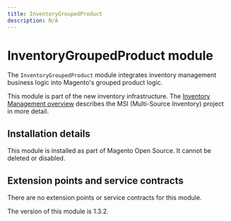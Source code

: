 ```yaml
---
title: InventoryGroupedProduct
description: N/A
---
```


# InventoryGroupedProduct module

The `InventoryGroupedProduct` module integrates inventory management business logic into Magento's grouped product logic.

This module is part of the new inventory infrastructure. The
[Inventory Management overview](https://developer.adobe.com/commerce/webapi/rest/inventory/index.html)
describes the MSI (Multi-Source Inventory) project in more detail.

## Installation details

This module is installed as part of Magento Open Source. It cannot be deleted or disabled.

## Extension points and service contracts

There are no extension points or service contracts for this module.

<InlineAlert slots="text" />
The version of this module is 1.3.2.
